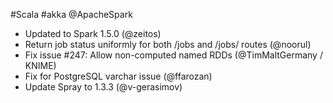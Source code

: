#Scala #akka @ApacheSpark

* Updated to Spark 1.5.0 (@zeitos)
* Return job status uniformly for both /jobs and /jobs/<jobId> routes (@noorul)
* Fix issue #247: Allow non-computed named RDDs (@TimMaltGermany / KNIME)
* Fix for PostgreSQL varchar issue (@ffarozan)
* Update Spray to 1.3.3 (@v-gerasimov)
